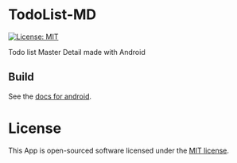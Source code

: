 # TodoList-MD
[![License: MIT](https://img.shields.io/badge/License-MIT-yellow.svg)](https://opensource.org/licenses/MIT)

Todo list Master Detail made with Android

## Build

See the [docs for android](https://developer.android.com/reference/android/os/Build.html).

# License
This App is open-sourced software licensed under the [MIT license](http://opensource.org/licenses/MIT).

